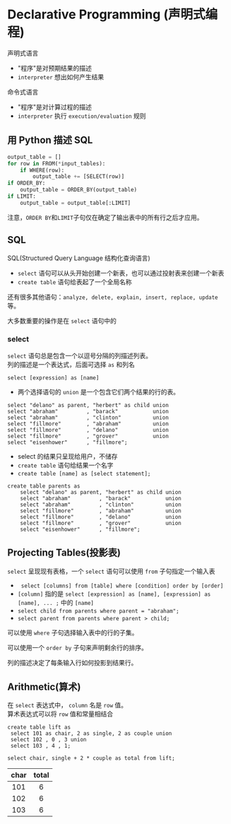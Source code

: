 # Declarative Programming (声明式编程)
声明式语言
  - "程序"是对预期结果的描述
  - `interpreter` 想出如何产生结果

命令式语言
  -  "程序"是对计算过程的描述
  - `interpreter` 执行 `execution/evaluation` 规则
  
## 用 Python 描述 SQL
```python
output_table = []
for row in FROM(*input_tables):
    if WHERE(row):
        output_table += [SELECT(row)]
if ORDER_BY:
    output_table = ORDER_BY(output_table)
if LIMIT:
    output_table = output_table[:LIMIT]
```
注意，`ORDER BY`和`LIMIT`子句仅在确定了输出表中的所有行之后才应用。

## SQL
SQL(Structured Query Language 结构化查询语言)
  - `select` 语句可以从头开始创建一个新表，也可以通过投射表来创建一个新表
  - `create table` 语句给表起了一个全局名称

还有很多其他语句：`analyze, delete, explain, insert, replace, update`等。

大多数重要的操作是在 `select` 语句中的

### select
`select` 语句总是包含一个以逗号分隔的列描述列表。  
列的描述是一个表达式，后面可选择 `as` 和列名

`select [expression] as [name]`
- 两个选择语句的 `union` 是一个包含它们两个结果的行的表。

```SQLite
select "delano" as parent, "herbert" as child union
select "abraham"         , "barack"           union
select "abraham"         , "clinton"          union
select "fillmore"        , "abraham"          union
select "fillmore"        , "delano"           union
select "fillmore"        , "grover"           union
select "eisenhower"      , "fillmore";
```

- select 的结果只呈现给用户，不储存
- `create table` 语句给结果一个名字
- `create table [name] as [select statement];`
```SQLite
create table parents as
    select "delano" as parent, "herbert" as child union
    select "abraham"         , "barack"           union
    select "abraham"         , "clinton"          union
    select "fillmore"        , "abraham"          union
    select "fillmore"        , "delano"           union
    select "fillmore"        , "grover"           union
    select "eisenhower"      , "fillmore";
```

## Projecting Tables(投影表)
`select` 呈现现有表格，一个 `select` 语句可以使用 `from` 子句指定一个输入表
  - ` select [columns] from [table] where [condition] order by [order]`
  - `[column]` 指的是 `select [expression] as [name], [expression] as [name], ... ;` 中的 `[name]`
  - `select child from parents where parent = "abraham";`
  - `select parent from parents where parent > child;`

可以使用 `where` 子句选择输入表中的行的子集。

可以使用一个 `order by` 子句来声明剩余行的排序。

列的描述决定了每条输入行如何投影到结果行。

## Arithmetic(算术)
在 `select` 表达式中， `column` 名是 `row` 值。  
算术表达式可以将 `row` 值和常量相结合

  
```SQLite
create table lift as
 select 101 as chair, 2 as single, 2 as couple union
 select 102 , 0 , 3 union
 select 103 , 4 , 1;

select chair, single + 2 * couple as total from lift;
```

|char|total|
|:---:|:---:|
|101|6|
|102|6|
|103|6|